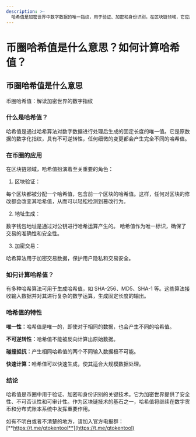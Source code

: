 ```yaml
---
description: >-
  哈希值是加密世界中数字数据的唯一指纹，用于验证、加密和身份识别。在区块链领域，它应用于区块验证、地址生成和加密交易，确保安全性、不可否认性和可审计性。哈希值具有唯一性、不可逆转性、碰撞抵抗性和快速计算特性，使其成为币圈的关键技术。
---
```


# 币圈哈希值是什么意思？如何计算哈希值？

## 币圈哈希值是什么意思

币圈哈希值：解读加密世界的数字指纹

### 什么是哈希值？

哈希值是通过哈希算法对数字数据进行处理后生成的固定长度的唯一值。它是原数据的数字化指纹，具有不可逆转性，任何细微的变更都会产生完全不同的哈希值。

### 在币圈的应用

在区块链领域，哈希值扮演着至关重要的角色：

1. 区块验证：

每个区块都被分配一个哈希值，包含前一个区块的哈希值。这样，任何对区块的修改都会改变其哈希值，从而可以轻松检测到篡改行为。

2. 地址生成：

数字钱包地址是通过对公钥进行哈希运算产生的。 哈希值作为唯一标识，确保了交易的准确性和安全性。

3. 加密交易：

哈希算法用于加密交易数据，保护用户隐私和交易安全。

### 如何计算哈希值？

有多种哈希算法可用于生成哈希值，如 SHA-256、MD5、SHA-1 等。这些算法接收输入数据并对其进行复杂的数学运算，生成固定长度的输出。

### 哈希值的特性

**唯一性：**&#x54C8;希值是唯一的，即使对于相同的数据，也会产生不同的哈希值。

**不可逆转性：**&#x54C8;希值不能被反向计算出原始数据。

**碰撞抵抗：**&#x4EA7;生相同哈希值的两个不同输入数据极不可能。

**快速计算：**&#x54C8;希值可以快速生成，使其适合大规模数据处理。

### 结论

哈希值是币圈中用于验证、加密和身份识别的关键技术。它为加密世界提供了安全性、不可否认性和可审计性。作为区块链技术的基石之一，哈希值将继续在数字货币和分布式账本系统中发挥重要作用。

如有不明白或者不清楚的地方，请加入官方电报群：[**https://t.me/gtokentool**](https://t.me/gtokentool)
